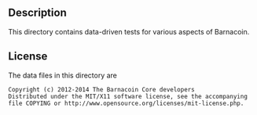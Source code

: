 Description
------------

This directory contains data-driven tests for various aspects of Barnacoin.

License
--------

The data files in this directory are

    Copyright (c) 2012-2014 The Barnacoin Core developers
    Distributed under the MIT/X11 software license, see the accompanying
    file COPYING or http://www.opensource.org/licenses/mit-license.php.

